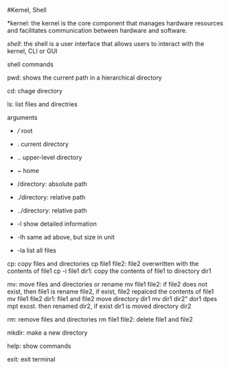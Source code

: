 #Kernel, Shell

*kernel: the kernel is the core component that manages hardware resources and facilitates communication between hardware and software.

*shell*:  the shell is a user interface that allows users to interact with the kernel, CLI or GUI

shell commands

pwd: shows the current path in a hierarchical directory

cd: chage directory

ls: list files and directries

arguments
  * */* root
  * . current directory
  * .. upper-level directory
  * ~ home
  * /directory: absolute path
  * ./directory: relative path
  * ../directory: relative path

  * -l show detailed information
  * -lh same ad above, but size in unit
  * -la list all files

cp: copy files and directories
cp file1 file2: file2 overwritten with the contents of file1
cp -i file1 dir1: copy the contents of file1 to directory dir1 

mv: move files and directories or rename
mv file1 file2: if file2 does not exist, then file1 is rename file2, if exist, file2 repalced the contents of file1
mv file1 file2 dir1: file1 and file2 move directory dir1
mv dir1 dir2" dor1 dpes mpt exost. then renamed dir2, if exist dir1 is moved directory dir2


rm: remove files and directories
rm file1 file2: delete file1 and file2


mkdir: make a new directory

help: show commands

exit: exit terminal
